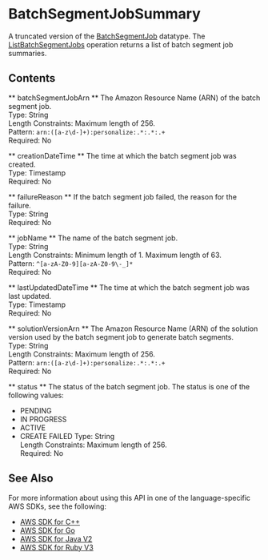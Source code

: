 # BatchSegmentJobSummary<a name="API_BatchSegmentJobSummary"></a>

A truncated version of the [BatchSegmentJob](API_BatchSegmentJob.md) datatype\. The [ListBatchSegmentJobs](API_ListBatchSegmentJobs.md) operation returns a list of batch segment job summaries\.

## Contents<a name="API_BatchSegmentJobSummary_Contents"></a>

 ** batchSegmentJobArn **   <a name="personalize-Type-BatchSegmentJobSummary-batchSegmentJobArn"></a>
The Amazon Resource Name \(ARN\) of the batch segment job\.  
Type: String  
Length Constraints: Maximum length of 256\.  
Pattern: `arn:([a-z\d-]+):personalize:.*:.*:.+`   
Required: No

 ** creationDateTime **   <a name="personalize-Type-BatchSegmentJobSummary-creationDateTime"></a>
The time at which the batch segment job was created\.  
Type: Timestamp  
Required: No

 ** failureReason **   <a name="personalize-Type-BatchSegmentJobSummary-failureReason"></a>
If the batch segment job failed, the reason for the failure\.  
Type: String  
Required: No

 ** jobName **   <a name="personalize-Type-BatchSegmentJobSummary-jobName"></a>
The name of the batch segment job\.  
Type: String  
Length Constraints: Minimum length of 1\. Maximum length of 63\.  
Pattern: `^[a-zA-Z0-9][a-zA-Z0-9\-_]*`   
Required: No

 ** lastUpdatedDateTime **   <a name="personalize-Type-BatchSegmentJobSummary-lastUpdatedDateTime"></a>
The time at which the batch segment job was last updated\.  
Type: Timestamp  
Required: No

 ** solutionVersionArn **   <a name="personalize-Type-BatchSegmentJobSummary-solutionVersionArn"></a>
The Amazon Resource Name \(ARN\) of the solution version used by the batch segment job to generate batch segments\.  
Type: String  
Length Constraints: Maximum length of 256\.  
Pattern: `arn:([a-z\d-]+):personalize:.*:.*:.+`   
Required: No

 ** status **   <a name="personalize-Type-BatchSegmentJobSummary-status"></a>
The status of the batch segment job\. The status is one of the following values:  
+ PENDING
+ IN PROGRESS
+ ACTIVE
+ CREATE FAILED
Type: String  
Length Constraints: Maximum length of 256\.  
Required: No

## See Also<a name="API_BatchSegmentJobSummary_SeeAlso"></a>

For more information about using this API in one of the language\-specific AWS SDKs, see the following:
+  [ AWS SDK for C\+\+](https://docs.aws.amazon.com/goto/SdkForCpp/personalize-2018-05-22/BatchSegmentJobSummary) 
+  [ AWS SDK for Go](https://docs.aws.amazon.com/goto/SdkForGoV1/personalize-2018-05-22/BatchSegmentJobSummary) 
+  [ AWS SDK for Java V2](https://docs.aws.amazon.com/goto/SdkForJavaV2/personalize-2018-05-22/BatchSegmentJobSummary) 
+  [ AWS SDK for Ruby V3](https://docs.aws.amazon.com/goto/SdkForRubyV3/personalize-2018-05-22/BatchSegmentJobSummary) 